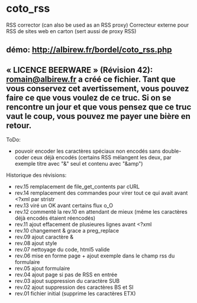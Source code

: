 coto_rss
========

RSS corrector (can also be used as an RSS proxy)
Correcteur externe pour RSS de sites web en carton (sert aussi de proxy RSS)

démo: http://albirew.fr/bordel/coto_rss.php
 ----------------------------------------------------------------------------
 « LICENCE BEERWARE » (Révision 42):
 <romain@albirew.fr> a créé ce fichier. Tant que vous conservez cet avertissement,
 vous pouvez faire ce que vous voulez de ce truc. Si on se rencontre un jour et
 que vous pensez que ce truc vaut le coup, vous pouvez me payer une bière en
 retour.
 ----------------------------------------------------------------------------
 
ToDo:
- pouvoir encoder les caractères spéciaux non encodés sans double-coder ceux déjà encodés (certains RSS mélangent les deux, par exemple titre avec "&" seul et contenu avec "&amp")

Historique des révisions:

- rev.15 remplacement de file_get_contents par cURL
- rev.14 remplacement des commandes pour virer tout ce qui avait avant <?xml par stristr
- rev.13 viré un OK avant certains flux o_O
- rev.12 commenté la rev.10 en attendant de mieux (même les caractères déjà encodés étaient réencodés)
- rev.11 ajout effacement de plusieures lignes avant <?xml
- rev.10 changement & grace a preg_replace
- rev.09 ajout caractère &
- rev.08 ajout style
- rev.07 nettoyage du code, html5 valide
- rev.06 mise en forme page + ajout exemple dans le champ rss du formulaire
- rev.05 ajout formulaire
- rev.04 ajout page si pas de RSS en entrée
- rev.03 ajout suppression du caractère SUB
- rev.02 ajout suppression des caractères BS et SI
- rev.01 fichier initial (supprime les caractères ETX)

